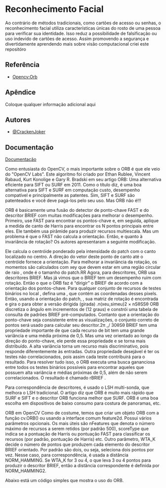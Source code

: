
# Reconhecimento Facial

Ao contrário de métodos tradicionais, como cartões de acesso ou senhas, o reconhecimento facial utiliza características únicas do rosto de uma pessoa para verificar sua identidade. Isso reduz a possibilidade de falsificação ou uso indevido de cartões de acesso.
Assim promovendo a segurança e divertidamente aprendendo mais sobre visão computacional criei este repositóro

## Referência

 - [Opencv:Orb](https://docs.opencv.org/3.4/d1/d89/tutorial_py_orb.html)


## Apêndice

Coloque qualquer informação adicional aqui


## Autores

- [@CrackenJoker](https://www.github.com/CrackenJoker)


## Documentação

[Documentação](https://docs.opencv.org/3.4/d1/d89/tutorial_py_orb.html)

Como entusiasta do OpenCV, o mais importante sobre o ORB é que ele veio do "OpenCV Labs". Este algoritmo foi criado por Ethan Rublee, Vincent Rabaud, Kurt Konolige e Gary R. Bradski em seu artigo ORB: Uma alternativa eficiente para SIFT ou SURF em 2011. Como o título diz, é uma boa alternativa para SIFT e SURF em computação custo, desempenho compatível e principalmente as patentes. Sim, SIFT e SURF são patenteados e você deve pagá-los pelo seu uso. Mas ORB não é!!!

ORB é basicamente uma fusão do detector de ponto-chave FAST e do descritor BRIEF com muitas modificações para melhorar o desempenho. Primeiro, use FAST para encontrar os pontos-chave e, em seguida, aplique a medida de canto de Harris para encontrar os N pontos principais entre eles. Ele também usa pirâmide para produzir recursos multiescala. Mas um problema é que o FAST não calcula a orientação. Então, e quanto à invariância de rotação? Os autores apresentaram a seguinte modificação.

Ele calcula o centróide ponderado pela intensidade do patch com o canto localizado no centro. A direção do vetor deste ponto de canto até o centróide fornece a orientação. Para melhorar a invariância da rotação, os momentos são calculados com xey que devem estar em uma região circular de raio , onde é o tamanho do patch.RR
Agora, para descritores, ORB usa descritores BRIEF. Mas já vimos que o BRIEF tem um desempenho ruim com rotação. Então o que o ORB faz é “dirigir” o BRIEF de acordo com a orientação dos pontos-chave. Para qualquer conjunto de recursos de testes binários no local , defina uma , que contém as coordenadas desses pixels. Então, usando a orientação do patch, , sua matriz de rotação é encontrada e gira o para obter a versão dirigida (girada) .n(xeu,simeu)2 × nSθSSθ
ORB discretiza o ângulo em incrementos de (12 graus) e constrói uma tabela de consulta de padrões BRIEF pré-computados. Contanto que a orientação do ponto-chave seja consistente entre as visualizações, o conjunto correto de pontos será usado para calcular seu descritor.2π _/ 30θSθ
BRIEF tem uma propriedade importante de que cada recurso de bit tem uma grande variância e uma média próxima de 0,5. Mas uma vez orientado ao longo da direção do ponto-chave, ele perde essa propriedade e se torna mais distribuído. A alta variância torna um recurso mais discriminativo, pois responde diferentemente às entradas. Outra propriedade desejável é ter os testes não correlacionados, pois assim cada teste contribuirá para o resultado. Para resolver tudo isso, o ORB executa uma busca gananciosa entre todos os testes binários possíveis para encontrar aqueles que possuem alta variância e médias próximas de 0,5, além de não serem correlacionados. O resultado é chamado rBRIEF .

Para correspondência de descritores, é usado o LSH multi-sonda, que melhora o LSH tradicional. O artigo diz que ORB é muito mais rápido que SURF e SIFT e o descritor ORB funciona melhor que SURF. ORB é uma boa escolha em dispositivos de baixo consumo para costura de panoramas, etc.

ORB em OpenCV
Como de costume, temos que criar um objeto ORB com a função cv.ORB() ou usando a interface comum feature2d. Possui vários parâmetros opcionais. Os mais úteis são nFeatures que denota o número máximo de recursos a serem retidos (por padrão 500), scoreType que indica se a pontuação de Harris ou pontuação FAST para classificar os recursos (por padrão, pontuação de Harris) etc. Outro parâmetro, WTA_K decide o número de pontos que produzem cada elemento do descritor BRIEF orientado. Por padrão são dois, ou seja, seleciona dois pontos por vez. Nesse caso, para correspondência, é usada a distância NORM_HAMMING. Se WTA_K for 3 ou 4, o que leva 3 ou 4 pontos para produzir o descritor BRIEF, então a distância correspondente é definida por NORM_HAMMING2.

Abaixo está um código simples que mostra o uso do ORB.
